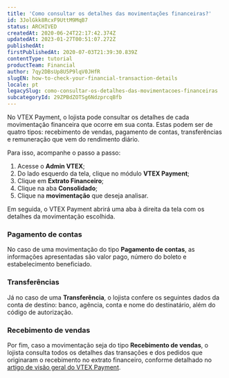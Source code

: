 ```yaml
---
title: 'Como consultar os detalhes das movimentações financeiras?'
id: 3JolGkk8RcxF9UttM9MqB7
status: ARCHIVED
createdAt: 2020-06-24T22:17:42.374Z
updatedAt: 2023-01-27T00:51:07.272Z
publishedAt: 
firstPublishedAt: 2020-07-03T21:39:30.839Z
contentType: tutorial
productTeam: Financial
author: 7qy2DBsUp8U5P9lqV0JHfR
slugEN: how-to-check-your-financial-transaction-details
locale: pt
legacySlug: como-consultar-os-detalhes-das-movimentacoes-financeiras
subcategoryId: 29ZPBdZOTSg6NdzprcqBfb
---
```


No VTEX Payment, o lojista pode consultar os detalhes de cada movimentação financeira que ocorre em sua conta. Estas podem ser de quatro tipos: recebimento de vendas, pagamento de contas, transferências e remuneração que vem do rendimento diário.

Para isso, acompanhe o passo a passo:

1. Acesse o __Admin VTEX__;
2. Do lado esquerdo da tela, clique no módulo __VTEX Payment__;
3. Clique em __Extrato Financeiro__; 
4. Clique na aba __Consolidado__;
5. Clique na __movimentação__ que deseja analisar.

Em seguida, o VTEX Payment abrirá uma aba à direita da tela com os detalhes da movimentação escolhida. 

### Pagamento de contas 

No caso de uma movimentação do tipo __Pagamento de contas__, as informações apresentadas são valor pago, número do boleto e estabelecimento beneficiado.

### Transferências 

Já no caso de uma __Transferência__, o lojista confere os seguintes dados da conta de destino: banco, agência, conta e nome do destinatário, além do código de autorização.

### Recebimento de vendas 

Por fim, caso a movimentação seja do tipo __Recebimento de vendas__, o lojista consulta todos os detalhes das transações e dos pedidos que originaram o recebimento no extrato financeiro, conforme detalhado no [artigo de visão geral do VTEX Payment](https://help.vtex.com/pt/tutorial/resumo-da-conta--7MJ5gNTmqJ2kIoecnEWcuR "artigo de visão geral do VTEX Payment").
